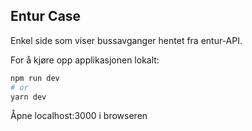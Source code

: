 ## Entur Case

Enkel side som viser bussavganger hentet fra entur-API.

For å kjøre opp applikasjonen lokalt:

```bash
npm run dev
# or
yarn dev
```

Åpne localhost:3000 i browseren

